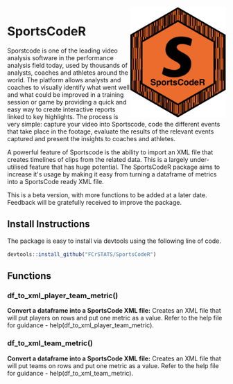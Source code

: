 
<img width="220" alt="portfolio_view" align="right" src="https://github.com/FCrSTATS/SportsCodeR/blob/master/img/SportsCodeR.png">

# SportsCodeR

Sporstcode is one of the leading video analysis software in the performance analysis field today, used by thousands of analysts, coaches and athletes around the world. The platform allows analysts and coaches to visually identify what went well and what could be improved in a training session or game by providing a quick and easy way to create interactive reports linked to key highlights. The process is very simple: capture your video into Sportscode, code the different events that take place in the footage, evaluate the results of the relevant events captured and present the insights to coaches and athletes. 

A powerful feature of Sportscode is the ability to import an XML file that creates timelines of clips from the related data. This is a largely under-utilised feature that has huge potential. The SportsCodeR package aims to increase it's usage by making it easy from turning a dataframe of metrics into a SportsCode ready XML file. 

This is a beta version, with more functions to be added at a later date. Feedback will be gratefully received to improve the package. 

## Install Instructions

The package is easy to install via devtools using the following line of code. 

``` r
devtools::install_github("FCrSTATS/SportsCodeR")
```

## Functions 

### df_to_xml_player_team_metric()
**Convert a dataframe into a SportsCode XML file:** Creates an XML file that will put players on rows and put one metric as a value. Refer to the help file for guidance - help(df_to_xml_player_team_metric).

### df_to_xml_team_metric()
**Convert a dataframe into a SportsCode XML file:** Creates an XML file that will put teams on rows and put one metric as a value. Refer to the help file for guidance - help(df_to_xml_team_metric).

